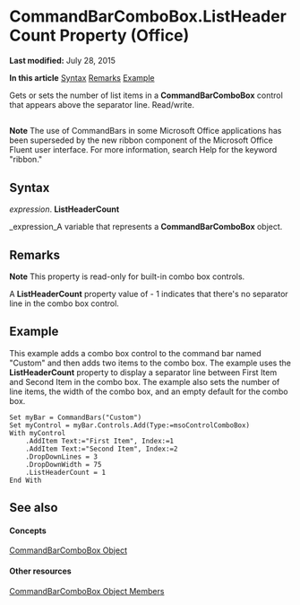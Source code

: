 
# CommandBarComboBox.ListHeaderCount Property (Office)

 **Last modified:** July 28, 2015

 **In this article**
 [](#sectionSection0)
 [Syntax](#sectionSection1)
 [Remarks](#sectionSection2)
 [Example](#sectionSection3)


Gets or sets the number of list items in a  **CommandBarComboBox** control that appears above the separator line. Read/write.


## 
<a name="sectionSection0"> </a>


 **Note**  The use of CommandBars in some Microsoft Office applications has been superseded by the new ribbon component of the Microsoft Office Fluent user interface. For more information, search Help for the keyword "ribbon."


## Syntax
<a name="sectionSection1"> </a>

 _expression_. **ListHeaderCount**

 _expression_A variable that represents a  **CommandBarComboBox** object.


## Remarks
<a name="sectionSection2"> </a>


 **Note**  This property is read-only for built-in combo box controls.

A  **ListHeaderCount** property value of - 1 indicates that there's no separator line in the combo box control.


## Example
<a name="sectionSection3"> </a>

This example adds a combo box control to the command bar named "Custom" and then adds two items to the combo box. The example uses the  **ListHeaderCount** property to display a separator line between First Item and Second Item in the combo box. The example also sets the number of line items, the width of the combo box, and an empty default for the combo box.


```
Set myBar = CommandBars("Custom") 
Set myControl = myBar.Controls.Add(Type:=msoControlComboBox) 
With myControl 
    .AddItem Text:="First Item", Index:=1 
    .AddItem Text:="Second Item", Index:=2 
    .DropDownLines = 3 
    .DropDownWidth = 75 
    .ListHeaderCount = 1 
End With
```


## See also
<a name="sectionSection3"> </a>


#### Concepts


 [CommandBarComboBox Object](fcfe6bde-dea0-f1f1-ad30-d0e28f97dd07.md)
#### Other resources


 [CommandBarComboBox Object Members](223c51c0-4564-d14a-a8bf-d315a6a50b32.md)
